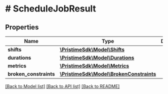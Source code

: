 # # ScheduleJobResult

## Properties

Name | Type | Description | Notes
------------ | ------------- | ------------- | -------------
**shifts** | [**\PristimeSdk\Model\Shifts**](Shifts.md) |  |
**durations** | [**\PristimeSdk\Model\Durations**](Durations.md) |  |
**metrics** | [**\PristimeSdk\Model\Metrics**](Metrics.md) |  | [optional]
**broken_constraints** | [**\PristimeSdk\Model\BrokenConstraints**](BrokenConstraints.md) |  | [optional]

[[Back to Model list]](../../README.md#models) [[Back to API list]](../../README.md#endpoints) [[Back to README]](../../README.md)
